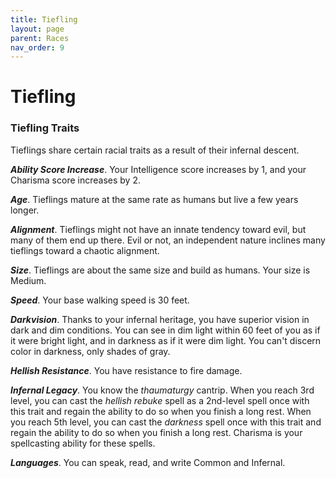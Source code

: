 ```yaml
---
title: Tiefling
layout: page
parent: Races
nav_order: 9
---
```


# Tiefling

### Tiefling Traits

Tieflings share certain racial traits as a result of their infernal descent.

**_Ability Score Increase_**. Your Intelligence score increases by 1, and your Charisma score increases by 2.

**_Age_**. Tieflings mature at the same rate as humans but live a few years longer.

**_Alignment_**. Tieflings might not have an innate tendency toward evil, but many of them end up there. Evil or not, an independent nature inclines many tieflings toward a chaotic alignment.

**_Size_**. Tieflings are about the same size and build as humans. Your size is Medium.

**_Speed_**. Your base walking speed is 30 feet.

**_Darkvision_**. Thanks to your infernal heritage, you have superior vision in dark and dim conditions. You can see in dim light within 60 feet of you as if it were bright light, and in darkness as if it were dim light. You can't discern color in darkness, only shades of gray.

**_Hellish Resistance_**. You have resistance to fire damage.

**_Infernal Legacy_**. You know the _thaumaturgy_ cantrip. When you reach 3rd level, you can cast the _hellish rebuke_ spell as a 2nd-level spell once with this trait and regain the ability to do so when you finish a long rest. When you reach 5th level, you can cast the _darkness_ spell once with this trait and regain the ability to do so when you finish a long rest. Charisma is your spellcasting ability for these spells.

**_Languages_**. You can speak, read, and write Common and Infernal.
